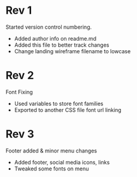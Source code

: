 # Rev 1

Started version control numbering.
- Added author info on readme.md
- Added this file to better track changes
- Change landing wireframe filename to lowcase

# Rev 2

Font Fixing
- Used variables to store font families
- Exported to another CSS file font url linking

# Rev 3

Footer added & minor menu changes
- Added footer, social media icons, links
- Tweaked some fonts on menu